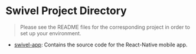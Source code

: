# Swivel Project Directory

> Please see the README files for the corresponding project in order to set up your environment.

- [swivel-app](./swivel-app): Contains the source code for the React-Native mobile app.